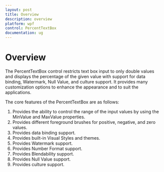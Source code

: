 ```yaml
---
layout: post
title: Overview
description: overview
platform: wpf
control: PercentTextBox 
documentation: ug
---
```


# Overview

The PercentTextBox control restricts text box input to only double values and displays the percentage of the given value with support for data binding, Watermark, Null Value, and culture support. It provides many customization options to enhance the appearance and to suit the applications.

The core features of the PercentTextBox are as follows: 

1. Provides the ability to control the range of the input values by using the MinValue and MaxValue properties.
2. Provides different foreground brushes for positive, negative, and zero values.
3. Provides data binding support.
4. Provides built-in Visual Styles and themes.
5. Provides Watermark support.
6. Provides Number Format support. 
7. Provides Blendability support.
8. Provides Null Value support.
9. Provides culture support.



